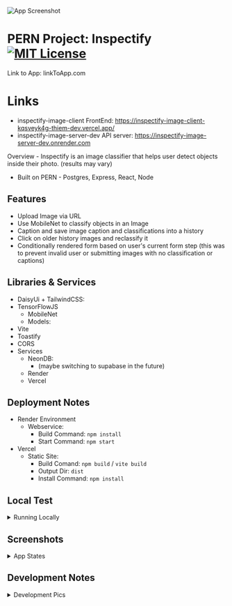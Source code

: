 ![App Screenshot](https://via.placeholder.com/468x300?text=App+Screenshot+Here)

# PERN Project: Inspectify [![MIT License](https://img.shields.io/badge/License-MIT-green.svg)](https://choosealicense.com/licenses/mit/)
Link to App: linkToApp.com 

# Links 
- inspectify-image-client FrontEnd: https://inspectify-image-client-kqsveyk4g-thiem-dev.vercel.app/
- inspectify-image-server-dev API server: https://inspectify-image-server-dev.onrender.com

Overview - Inspectify is an image classifier that helps user detect objects inside their photo. (results may vary)
- Built on PERN - Postgres, Express, React, Node 

## Features
- Upload Image via URL
- Use MobileNet to classify objects in an Image
- Caption and save image caption and classifications into a history
- Click on older history images and reclassify it
- Conditionally rendered form based on user's current form step (this was to prevent invalid user or submitting images with no classification or captions)


## Libraries & Services 
- DaisyUi + TailwindCSS: 
- TensorFlowJS
    - MobileNet
    - Models:
- Vite 
- Toastify
- CORS
- Services
    - NeonDB:
        - (maybe switching to supabase in the future)
    - Render
    - Vercel


## Deployment Notes 
- Render Environment
    - Webservice:
        - Build Command: `npm install`
        - Start Command: `npm start`
- Vercel
    - Static Site:
        - Build Comand: `npm build` / `vite build`
        - Output Dir: `dist`
        - Install Command: `npm install`


## Local Test
<details>
  <summary>Running Locally</summary>

- Clone repo
- App is split into client and server side.
- Setup local postgres db and use migrationSeed.sql files and plug in `.env` variables
    - See .env.template for variables
    - Or import sampleData into history state

### Server Side
- `cd server`
- `npm install`
- `npm run dev-server`



### Client Side
- `cd client`
- `npm install`
- `npm run dev`

</details>


## Screenshots
<details>
    <summary>App States</summary>

![App Screenshot](https://via.placeholder.com/468x300?text=App+Screenshot+Here)
![App Screenshot](https://via.placeholder.com/468x300?text=App+Screenshot+Here)
![App Screenshot](https://via.placeholder.com/468x300?text=App+Screenshot+Here)
</details>


## Development Notes
<details>
    <summary>Development Pics</summary>
    
![App Screenshot](https://via.placeholder.com/468x300?text=App+Screenshot+Here)
![App Screenshot](https://via.placeholder.com/468x300?text=App+Screenshot+Here)
</details>





